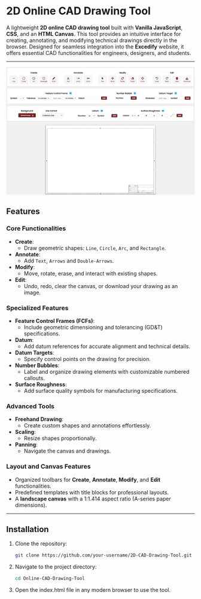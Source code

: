 # 2D Online CAD Drawing Tool  

A lightweight **2D online CAD drawing tool** built with **Vanilla JavaScript**, **CSS**, and an **HTML Canvas**. This tool provides an intuitive interface for creating, annotating, and modifying technical drawings directly in the browser. Designed for seamless integration into the **Excedify** website, it offers essential CAD functionalities for engineers, designers, and students.  

---

![2D CAD Drawing Tool Screenshot](Images/screenshot.png)

## Features  

### Core Functionalities  
- **Create**:  
  - Draw geometric shapes: `Line`, `Circle`, `Arc`, and `Rectangle`.  
- **Annotate**:  
  - Add `Text`, `Arrows` and `Double-Arrows`. 
- **Modify**:  
  - Move, rotate, erase, and interact with existing shapes.  
- **Edit**:  
  - Undo, redo, clear the canvas, or download your drawing as an image.  

### Specialized Features  
- **Feature Control Frames (FCFs)**:  
  - Include geometric dimensioning and tolerancing (GD&T) specifications.  
- **Datum**:  
  - Add datum references for accurate alignment and technical details.  
- **Datum Targets**:  
  - Specify control points on the drawing for precision.  
- **Number Bubbles**:  
  - Label and organize drawing elements with customizable numbered callouts.  
- **Surface Roughness**:  
  - Add surface quality symbols for manufacturing specifications.  

### Advanced Tools   
- **Freehand Drawing**:  
  - Create custom shapes and annotations effortlessly.  
- **Scaling**:  
  - Resize shapes proportionally.
- **Panning**:  
  - Navigate the canvas and drawings.
     

### Layout and Canvas Features  
- Organized toolbars for **Create**, **Annotate**, **Modify**, and **Edit** functionalities.  
- Predefined templates with title blocks for professional layouts.  
- A **landscape canvas** with a 1:1.414 aspect ratio (A-series paper dimensions).  

---

## Installation  

1. Clone the repository:  
   ```bash  
   git clone https://github.com/your-username/2D-CAD-Drawing-Tool.git
2. Navigate to the project directory: 
   ```bash  
   cd Online-CAD-Drawing-Tool
3. Open the index.html file in any modern browser to use the tool.
